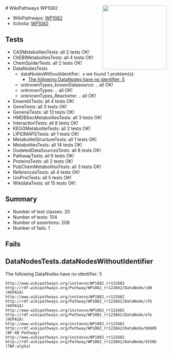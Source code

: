 <img style="float: right; width: 200px" src="https://upload.wikimedia.org/wikipedia/commons/thumb/8/83/Wplogo_with_text_500.png/640px-Wplogo_with_text_500.png" />
# WikiPathways WP1082

* WikiPathways: [WP1082](https://new.wikipathways.org/pathways/WP1082)
* Scholia: [WP1082](https://scholia.toolforge.org/wikipathways/WP1082)
## Tests
* CASMetabolitesTests: all 2 tests OK!
* ChEBIMetabolitesTests: all 4 tests OK!
* ChemSpiderTests: all 2 tests OK!
* DataNodesTests
    * dataNodesWithoutIdentifier: .x we found 1 problem(s):
        * [The following DataNodes have no identifier: 5](#d2d32fa4)
    * unknownTypes_knownDatasource: .. all OK!
    * unknownTypes: .. all OK!
    * unknownTypes_Reactome: .. all OK!
* EnsemblTests: all 4 tests OK!
* GeneTests: all 3 tests OK!
* GeneralTests: all 13 tests OK!
* HMDBSecMetabolitesTests: all 3 tests OK!
* InteractionTests: all 8 tests OK!
* KEGGMetaboliteTests: all 2 tests OK!
* LIPIDMAPSTests: all 1 tests OK!
* MetaboliteStructureTests: all 1 tests OK!
* MetabolitesTests: all 14 tests OK!
* OudatedDataSourcesTests: all 8 tests OK!
* PathwayTests: all 6 tests OK!
* ProteinsTests: all 2 tests OK!
* PubChemMetabolitesTests: all 3 tests OK!
* ReferencesTests: all 4 tests OK!
* UniProtTests: all 5 tests OK!
* WikidataTests: all 15 tests OK!


## Summary

* Number of test classes: 20
* Number of tests: 104
* Number of assertions: 208
* Number of fails: 1

## Fails

<a name="d2d32fa4" />

## DataNodesTests.dataNodesWithoutIdentifier

The following DataNodes have no identifier: 5
```
http://www.wikipathways.org/instance/WP1082_rr122662 http://rdf.wikipathways.org/Pathway/WP1082_rr122662/DataNode/c08 (HSPA1A)
http://www.wikipathways.org/instance/WP1082_rr122662 http://rdf.wikipathways.org/Pathway/WP1082_rr122662/DataNode/cfb (HSPA1A)
http://www.wikipathways.org/instance/WP1082_rr122662 http://rdf.wikipathways.org/Pathway/WP1082_rr122662/DataNode/e7e (HSPA1A)
http://www.wikipathways.org/instance/WP1082_rr122662 http://rdf.wikipathways.org/Pathway/WP1082_rr122662/DataNode/b9d89 (NF-kB Pathway)
http://www.wikipathways.org/instance/WP1082_rr122662 http://rdf.wikipathways.org/Pathway/WP1082_rr122662/DataNode/d156b (TNF-alpha)
```


